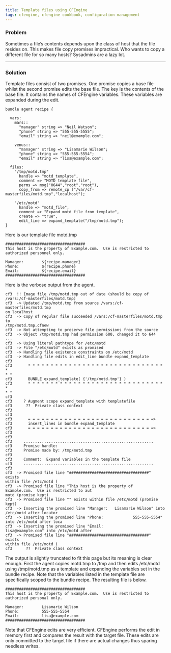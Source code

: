 ```yaml
---
title: Template files using CFEngine
tags: cfengine, cfengine cookbook, configuration management
---
```


### Problem

Sometimes a file’s contents depends upon the class of host that the file
resides on. This makes file copy promises impractical. Who wants to copy a
different file for so many hosts? Sysadmins are a lazy lot.

---

### Solution

Template files consist of two promises. One promise copies a base file whilst
the second promise edits the base file. The key is the contents of the base
file. It contains the names of CFEngine variables. These variables are expanded
during the edit.

    bundle agent recipe {

      vars:
        mars::
          "manager" string => "Neil Watson";
          "phone" string => "555-555-5555";
          "email" string => "neil@example.com";

        venus::
          "manager" string => "Lisamarie Wilson";
          "phone" string => "555-555-5554";
          "email" string => "lisa@example.com";

      files:
        "/tmp/motd.tmp"
          handle => "motd_template",
          comment => "MOTD template file",
          perms => mog("0644","root","root"),
          copy_from => remote_cp ("/var/cf-masterfiles/motd.tmp","localhost");

        "/etc/motd"
          handle => "motd_file",
          comment => "Expand motd file from template",
          create => "true",
          edit_line => expand_template("/tmp/motd.tmp");
    }

Here is our template file motd.tmp

    ###################################
    This host is the property of Example.com.  Use is restricted to
    authorized personnel only.

    Manager:        ${recipe.manager}
    Phone:          ${recipe.phone}
    Email:          ${recipe.email}
    ###################################

Here is the verbose output from the agent.

    cf3  !! Image file /tmp/motd.tmp out of date (should be copy of
    /vars:/cf-masterfiles/motd.tmp)
    cf3  -> Updated /tmp/motd.tmp from source /vars:/cf-masterfiles/motd.tmp
    on localhost
    cf3  -> Copy of regular file succeeded /vars:/cf-masterfiles/motd.tmp to
    /tmp/motd.tmp.cfnew
    cf3  -> Not attempting to preserve file permissions from the source
    cf3  -> Object /tmp/motd.tmp had permission 600, changed it to 644
    ...
    cf3  -> Using literal pathtype for /etc/motd
    cf3  -> File "/etc/motd" exists as promised
    cf3  -> Handling file existence constraints on /etc/motd
    cf3  -> Handling file edits in edit_line bundle expand_template
    cf3 
    cf3       * * * * * * * * * * * * * * * * * * * * * * * * * * * * * * *
    * *
    cf3       BUNDLE expand_template( {'/tmp/motd.tmp'} )
    cf3       * * * * * * * * * * * * * * * * * * * * * * * * * * * * * * *
    * *
    cf3 
    cf3     ? Augment scope expand_template with templatefile
    cf3      ??  Private class context
    cf3 
    cf3 
    cf3       = = = = = = = = = = = = = = = = = = = = = = = = = = = =>
    cf3       insert_lines in bundle expand_template
    cf3       = = = = = = = = = = = = = = = = = = = = = = = = = = = =>
    cf3 
    cf3 
    cf3     .........................................................
    cf3     Promise handle: 
    cf3     Promise made by: /tmp/motd.tmp
    cf3 
    cf3     Comment:  Expand variables in the template file
    cf3     .........................................................
    cf3 
    cf3  -> Promised file line "###################################" exists
    within file /etc/motd (
    cf3  -> Promised file line "This host is the property of
    Example.com.  Use is restricted to aut
    motd (promise kept)
    cf3  -> Promised file line "" exists within file /etc/motd (promise
    kept)
    cf3  -> Inserting the promised line "Manager:   Lisamarie Wilson" into
    /etc/motd after locator
    cf3  -> Inserting the promised line "Phone:             555-555-5554"
    into /etc/motd after loca
    cf3  -> Inserting the promised line "Email:
    lisa@example.com" into /etc/motd after 
    cf3  -> Promised file line "###################################" exists
    within file /etc/motd (
    cf3      ??  Private class context

The output is slightly truncated to fit this page but its meaning is clear
enough. First the agent copies motd.tmp to /tmp and then edits /etc/motd using
/tmp/motd.tmp as a template and expanding the variables set in the bundle
recipe. Note that the variables listed in the template file are specifically
scoped to the bundle recipe. The resulting file is below.

    ###################################
    This host is the property of Example.com.  Use is restricted to
    authorized personal only.

    Manager:        Lisamarie Wilson
    Phone:          555-555-5554
    Email:          lisa@example.com
    ###################################

Note that CFEngine edits are very efficient. CFEngine performs the edit in
memory first and compares the result with the target file. These edits are only
committed to the target file if there are actual changes thus sparing needless
writes.

